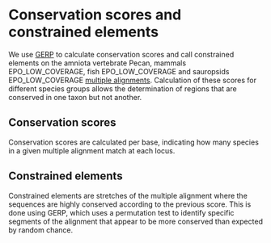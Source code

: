 # Conservation scores and constrained elements

We use [GERP](http://mendel.stanford.edu/SidowLab/downloads/gerp/) to calculate conservation scores and call constrained elements on the amniota vertebrate Pecan, mammals EPO_LOW_COVERAGE, fish EPO_LOW_COVERAGE and sauropsids EPO_LOW_COVERAGE [multiple alignments](multiple_genome_alignment.md). Calculation of these scores for different species groups allows the determination of regions that are conserved in one taxon but not another.

## Conservation scores
Conservation scores are calculated per base, indicating how many species in a given multiple alignment match at each locus.

## Constrained elements
Constrained elements are stretches of the multiple alignment where the sequences are highly conserved according to the previous score. This is done using GERP, which uses a permutation test to identify specific segments of the alignment that appear to be more conserved than expected by random chance.
